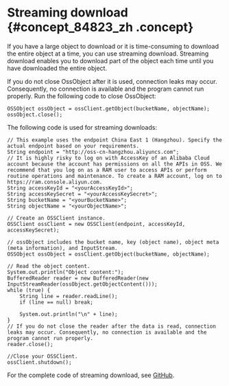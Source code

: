 # Streaming download {#concept_84823_zh .concept}

If you have a large object to download or it is time-consuming to download the entire object at a time, you can use streaming download. Streaming download enables you to download part of the object each time until you have downloaded the entire object.

If you do not close OssObject after it is used, connection leaks may occur. Consequently, no connection is available and the program cannot run properly. Run the following code to close OssObject:

```language-java
OSSObject ossObject = ossClient.getObject(bucketName, objectName);
ossObject.close();

```

The following code is used for streaming downloads:

```language-java
// This example uses the endpoint China East 1 (Hangzhou). Specify the actual endpoint based on your requirements.
String endpoint = "http://oss-cn-hangzhou.aliyuncs.com";
// It is highly risky to log on with AccessKey of an Alibaba Cloud account because the account has permissions on all the APIs in OSS. We recommend that you log on as a RAM user to access APIs or perform routine operations and maintenance. To create a RAM account, log on to https://ram.console.aliyun.com.
String accessKeyId = "<yourAccessKeyId>";
String accessKeySecret = "<yourAccessKeySecret>";
String bucketName = "<yourBucketName>";
String objectName = "<yourObjectName>";

// Create an OSSClient instance.
OSSClient ossClient = new OSSClient(endpoint, accessKeyId, accessKeySecret);

// ossObject includes the bucket name, key (object name), object meta (meta information), and InputStream.
OSSObject ossObject = ossClient.getObject(bucketName, objectName);

// Read the object content.
System.out.println("Object content:");
BufferedReader reader = new BufferedReader(new InputStreamReader(ossObject.getObjectContent()));
while (true) {
    String line = reader.readLine();
    if (line == null) break;

    System.out.println("\n" + line);
}
// If you do not close the reader after the data is read, connection leaks may occur. Consequently, no connection is available and the program cannot run properly.
reader.close();

//Close your OSSClient.
ossClient.shutdown();

```

For the complete code of streaming download, see [GitHub](https://github.com/aliyun/aliyun-oss-java-sdk/blob/master/src/samples/SimpleGetObjectSample.java).

